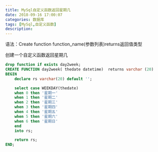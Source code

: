 ```yaml
---
title: MySql自定义函数返回星期几
date: 2018-09-16 17:00:07
categories: 数据库
tags: [MySql,自定义函数]
description:
---
```


语法：Create function function_name(参数列表)returns返回值类型

创建一个自定义函数返回星期几

```sql
drop function if exists day2week;
CREATE FUNCTION day2week( thedate datetime)  returns varchar (20)
BEGIN
	declare rs varchar(20) default '';

	select case WEEKDAY(thedate)
	when 0 then '星期一'
	when 1 then '星期二'
	when 2 then '星期三'
	when 3 then '星期四'
	when 4 then '星期五'
	when 5 then '星期六'
	when 6 then '星期日'
	end
	into rs;

    return rs;
END;
```
